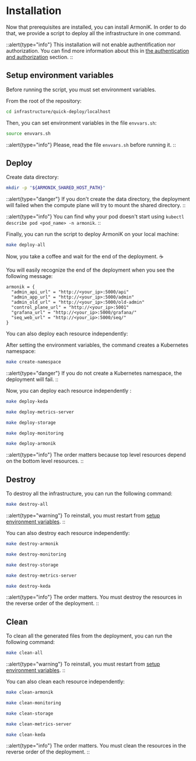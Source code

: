 # Installation

Now that prerequisites are installed, you can install ArmoniK. In order to do that, we provide a script to deploy all the infrastructure in one command.

::alert{type="info"}
This installation will not enable authentification nor authorization. You can find more information about this in [the authentication and authorization](../../2.guide/1.how-to/how-to-configure-authentication.md) section.
::

## Setup environment variables

Before running the script, you must set environment variables.

From the root of the repository:

```bash [shell]
cd infrastructure/quick-deploy/localhost
```

Then, you can set environment variables in the file `envvars.sh`:

```bash [shell]
source envvars.sh
```

::alert{type="info"}
Please, read the file `envvars.sh` before running it.
::

## Deploy

Create data directory:

```bash [shell]
mkdir -p "${ARMONIK_SHARED_HOST_PATH}"
```

::alert{type="danger"}
If you don't create the data directory, the deployment will failed when the compute plane will try to mount the shared directory.
::

::alert{type="info"}
You can find why your pod doesn't start using `kubectl describe pod <pod_name> -n armonik`.
::

Finally, you can run the script to deploy ArmoniK on your local machine:

```bash [shell]
make deploy-all
```

Now, you take a coffee and wait for the end of the deployment. :coffee:

You will easily recognize the end of the deployment when you see the following message:

```hsl
armonik = {
  "admin_api_url" = "http://<your_ip>:5000/api"
  "admin_app_url" = "http://<your_ip>:5000/admin"
  "admin_old_url" = "http://<your_ip>:5000/old-admin"
  "control_plane_url" = "http://<your_ip>:5001"
  "grafana_url" = "http://<your_ip>:5000/grafana/"
  "seq_web_url" = "http://<your_ip>:5000/seq/"
}

```

You can also deploy each resource independently:

After setting the environment variables, the command creates a Kubernetes namespace:

```bash [shell]
make create-namespace
```

::alert{type="danger"}
If you do not create a Kubernetes namespace, the deployment will fail.
::

Now, you can deploy each resource independently :

```bash [shell]
make deploy-keda
```

```bash [shell]
make deploy-metrics-server
```

```bash [shell]
make deploy-storage
```

```bash [shell]
make deploy-monitoring
```

```bash [shell]
make deploy-armonik
```

::alert{type="info"}
The order matters because top level resources depend on the bottom level resources.
::

## Destroy

To destroy all the infrastructure, you can run the following command:

```bash [shell]
make destroy-all
```

::alert{type="warning"}
To reinstall, you must restart from [setup environment variables](#setup-environment-variables).
::

You can also destroy each resource independently:

```bash [shell]
make destroy-armonik
```

```bash [shell]
make destroy-monitoring
```

```bash [shell]
make destroy-storage
```

```bash [shell]
make destroy-metrics-server
```

```bash [shell]
make destroy-keda
```

::alert{type="info"}
The order matters. You must destroy the resources in the reverse order of the deployment.
::

## Clean

To clean all the generated files from the deployment, you can run the following command:

```bash [shell]
make clean-all
```

::alert{type="warning"}
To reinstall, you must restart from [setup environment variables](#setup-environment-variables).
::

You can also clean each resource independently:

```bash [shell]
make clean-armonik
```

```bash [shell]
make clean-monitoring
```

```bash [shell]
make clean-storage
```

```bash [shell]
make clean-metrics-server
```

```bash [shell]
make clean-keda
```

::alert{type="info"}
The order matters. You must clean the resources in the reverse order of the deployment.
::
